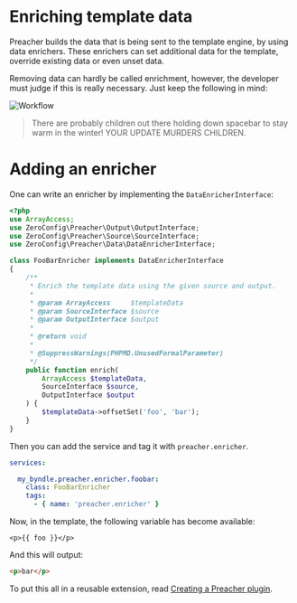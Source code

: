 # Enriching template data

Preacher builds the data that is being sent to the template engine, by using
data enrichers. These enrichers can set additional data for the template, override
existing data or even unset data.

Removing data can hardly be called enrichment, however, the developer must judge
if this is really necessary. Just keep the following in mind:

![Workflow](https://imgs.xkcd.com/comics/workflow.png)

> There are probably children out there holding down spacebar to stay warm in the winter! YOUR UPDATE MURDERS CHILDREN.

# Adding an enricher

One can write an enricher by implementing the `DataEnricherInterface`:

```php
<?php
use ArrayAccess;
use ZeroConfig\Preacher\Output\OutputInterface;
use ZeroConfig\Preacher\Source\SourceInterface;
use ZeroConfig\Preacher\Data\DataEnricherInterface;

class FooBarEnricher implements DataEnricherInterface
{
    /**
     * Enrich the template data using the given source and output.
     *
     * @param ArrayAccess     $templateData
     * @param SourceInterface $source
     * @param OutputInterface $output
     *
     * @return void
     *
     * @SuppressWarnings(PHPMD.UnusedFormalParameter)
     */
    public function enrich(
        ArrayAccess $templateData,
        SourceInterface $source,
        OutputInterface $output
    ) {
        $templateData->offsetSet('foo', 'bar');
    }
}
```

Then you can add the service and tag it with `preacher.enricher`.

```yaml
services:

  my_byndle.preacher.enricher.foobar:
    class: FooBarEnricher
    tags:
      - { name: 'preacher.enricher' }
```

Now, in the template, the following variable has become available:

```twig
<p>{{ foo }}</p>
```

And this will output:

```html
<p>bar</p>
```

To put this all in a reusable extension, read
[Creating a Preacher plugin](custom-plugins.html).
